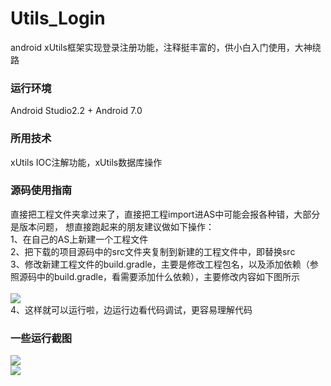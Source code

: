 # Utils_Login
android xUtils框架实现登录注册功能，注释挺丰富的，供小白入门使用，大神绕路
### 运行环境 ###
Android Studio2.2 + Android 7.0

### 所用技术 ###
xUtils IOC注解功能，xUtils数据库操作

### 源码使用指南 ###
直接把工程文件夹拿过来了，直接把工程import进AS中可能会报各种错，大部分是版本问题，
想直接跑起来的朋友建议做如下操作：<br>
1、在自己的AS上新建一个工程文件<br>
2、把下载的项目源码中的src文件夹复制到新建的工程文件中，即替换src<br>
3、修改新建工程文件的build.gradle，主要是修改工程包名，以及添加依赖（参照源码中的build.gradle，看需要添加什么依赖），主要修改内容如下图所示<br>
<br>
![](https://github.com/coffyuan/xUtils_login/raw/master/image/change.png)<br>
4、这样就可以运行啦，边运行边看代码调试，更容易理解代码<br>
### 一些运行截图 ###
![](https://github.com/coffyuan/xUtils_login/raw/master/image/login1.png)<br>
![](https://github.com/coffyuan/xUtils_login/raw/master/image/login1.png)
